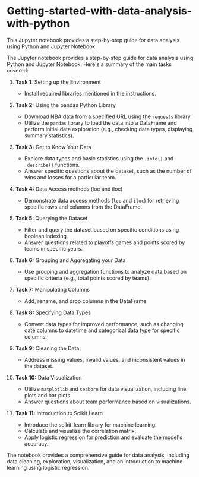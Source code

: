 # Getting-started-with-data-analysis-with-python
This Jupyter notebook provides a step-by-step guide for data analysis using Python and Jupyter Notebook.

The Jupyter notebook provides a step-by-step guide for data analysis using Python and Jupyter Notebook. Here's a summary of the main tasks covered:

1. **Task 1:** Setting up the Environment
   - Install required libraries mentioned in the instructions.

2. **Task 2:** Using the pandas Python Library
   - Download NBA data from a specified URL using the `requests` library.
   - Utilize the `pandas` library to load the data into a DataFrame and perform initial data exploration (e.g., checking data types, displaying summary statistics).

3. **Task 3:** Get to Know Your Data
   - Explore data types and basic statistics using the `.info()` and `.describe()` functions.
   - Answer specific questions about the dataset, such as the number of wins and losses for a particular team.

4. **Task 4:** Data Access methods (loc and iloc)
   - Demonstrate data access methods (`loc` and `iloc`) for retrieving specific rows and columns from the DataFrame.

5. **Task 5:** Querying the Dataset
   - Filter and query the dataset based on specific conditions using boolean indexing.
   - Answer questions related to playoffs games and points scored by teams in specific years.

6. **Task 6:** Grouping and Aggregating your Data
   - Use grouping and aggregation functions to analyze data based on specific criteria (e.g., total points scored by teams).

7. **Task 7:** Manipulating Columns
   - Add, rename, and drop columns in the DataFrame.

8. **Task 8:** Specifying Data Types
   - Convert data types for improved performance, such as changing date columns to datetime and categorical data type for specific columns.

9. **Task 9:** Cleaning the Data
   - Address missing values, invalid values, and inconsistent values in the dataset.

10. **Task 10:** Data Visualization
    - Utilize `matplotlib` and `seaborn` for data visualization, including line plots and bar plots.
    - Answer questions about team performance based on visualizations.

11. **Task 11:** Introduction to Scikit Learn
    - Introduce the scikit-learn library for machine learning.
    - Calculate and visualize the correlation matrix.
    - Apply logistic regression for prediction and evaluate the model's accuracy.

The notebook provides a comprehensive guide for data analysis, including data cleaning, exploration, visualization, and an introduction to machine learning using logistic regression.
